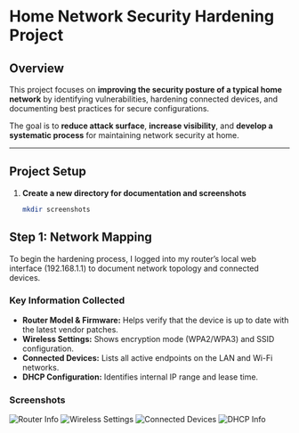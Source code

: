 # Home Network Security Hardening Project

## Overview
This project focuses on **improving the security posture of a typical home network** by identifying vulnerabilities, hardening connected devices, and documenting best practices for secure configurations.

The goal is to **reduce attack surface**, **increase visibility**, and **develop a systematic process** for maintaining network security at home.

---

## Project Setup
1. **Create a new directory for documentation and screenshots**
   ```bash
   mkdir screenshots
   
## Step 1: Network Mapping

To begin the hardening process, I logged into my router’s local web interface (192.168.1.1) to document network topology and connected devices.

### Key Information Collected
- **Router Model & Firmware:** Helps verify that the device is up to date with the latest vendor patches.  
- **Wireless Settings:** Shows encryption mode (WPA2/WPA3) and SSID configuration.  
- **Connected Devices:** Lists all active endpoints on the LAN and Wi-Fi networks.  
- **DHCP Configuration:** Identifies internal IP range and lease time.

### Screenshots
![Router Info](screenshots/Router%20model%20and%20firmware%20version%20(router).png)
![Wireless Settings](screenshots/Wireless%20Settings%20(router).png)
![Connected Devices](screenshots/Connected%20Devices%20(router).png)
![DHCP Info](screenshots/LAN%20IP%20and%20DHCP%20Range%20(router).png)
